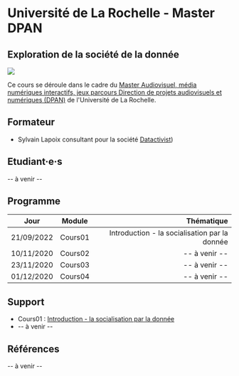 # Université de La Rochelle - Master DPAN

## Exploration de la société de la donnée

![](https://formations.univ-larochelle.fr/squelettes/img/logo-lru.svg)

Ce cours se déroule dans le cadre du [Master Audiovisuel, média numériques interactifs, jeux parcours Direction de projets audiovisuels et numériques (DPAN)](https://formations.univ-larochelle.fr/master-dpan) de l'Université de La Rochelle.

## Formateur
* Sylvain Lapoix consultant pour la société [Datactivist](https://datactivist.coop/))

## Etudiant·e·s

-- à venir --

## Programme


| Jour | Module | Thématique | 
| :-----: | :-----: |  -----: | 
| 21/09/2022 | Cours01 | Introduction - la socialisation par la donnée | 
| 10/11/2020 | Cours02 | -- à venir -- | 
| 23/11/2020 | Cours03 | -- à venir -- | 
| 01/12/2020 | Cours04 | -- à venir -- | 

## Support

* Cours01 : [Introduction - la socialisation par la donnée]()
* -- à venir --

## Références

-- à venir --